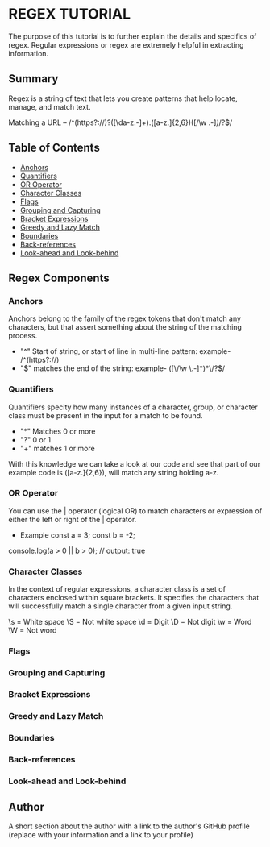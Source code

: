 # REGEX TUTORIAL

The purpose of this tutorial is to further explain the details and specifics of regex. Regular expressions or regex are extremely helpful in extracting information. 
## Summary

Regex is a string of text that lets you create patterns that help locate, manage, and match text.

Matching a URL – /^(https?:\/\/)?([\da-z\.-]+)\.([a-z\.]{2,6})([\/\w \.-]*)*\/?$/



## Table of Contents

- [Anchors](#anchors)
- [Quantifiers](#quantifiers)
- [OR Operator](#or-operator)
- [Character Classes](#character-classes)
- [Flags](#flags)
- [Grouping and Capturing](#grouping-and-capturing)
- [Bracket Expressions](#bracket-expressions)
- [Greedy and Lazy Match](#greedy-and-lazy-match)
- [Boundaries](#boundaries)
- [Back-references](#back-references)
- [Look-ahead and Look-behind](#look-ahead-and-look-behind)

## Regex Components

### Anchors
Anchors belong to the family of the regex tokens that don't match any characters, but that assert something about the string of the matching process.

- "^" Start of string, or start of line in multi-line pattern: example- /^(https?:\/\/)
- "$" matches the end of the string: example- ([\/\w \.-]*)*\/?$/

### Quantifiers
Quantifiers specity how many instances of a character, group, or character class must be present in the input for a match to be found. 
- "*" Matches 0 or more
- "?" 0 or 1
- "+" matches 1 or more

With this knowledge we can take a look at our code and see that part of our example code is ([a-z\.]{2,6}), will match any string holding a-z.



### OR Operator
You can use the | operator (logical OR) to match characters or expression of either the left or right of the | operator. 

- Example const a = 3;
const b = -2;

console.log(a > 0 || b > 0);
// output: true



### Character Classes
In the context of regular expressions, a character class is a set of characters enclosed within square brackets. It specifies the characters that will successfully match a single character from a given input string.

\s = White space
\S = Not white space
\d = Digit
\D = Not digit
\w = Word
\W = Not word


### Flags

### Grouping and Capturing

### Bracket Expressions

### Greedy and Lazy Match

### Boundaries

### Back-references

### Look-ahead and Look-behind

## Author

A short section about the author with a link to the author's GitHub profile (replace with your information and a link to your profile)
